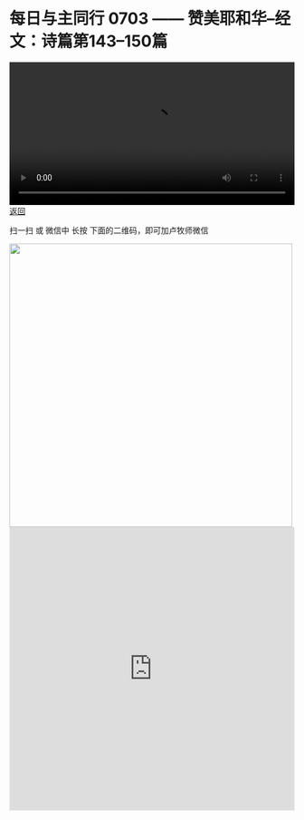 # 每日与主同行 0703 —— 赞美耶和华–经文：诗篇第143–150篇

<video width='100%' controls src='https://go2024.simai.life/api?redirect=https://r2.savefamily.net/@pastorpaulqiankunlu618/rLBVs44Hkt8.mp4?metric=PastorLu%26keyword=webpage%26type=video%26bot=26%26to=webpage'></video>
<a href='../daily.html'> 返回 </a>
<p>扫一扫 或 微信中 长按 下面的二维码，即可加卢牧师微信</p>
<img src='https://r2.savefamily.net/OVagt1.JPG' width='500px' />



<iframe width="100%" height="500" src="https://www.youtube.com/embed/rLBVs44Hkt8?si=zz5OCgHQvyW71w8c&amp;controls=0" title="YouTube video player" frameborder="0" allow="accelerometer; autoplay; clipboard-write; encrypted-media; gyroscope; picture-in-picture; web-share" referrerpolicy="strict-origin-when-cross-origin" allowfullscreen></iframe>